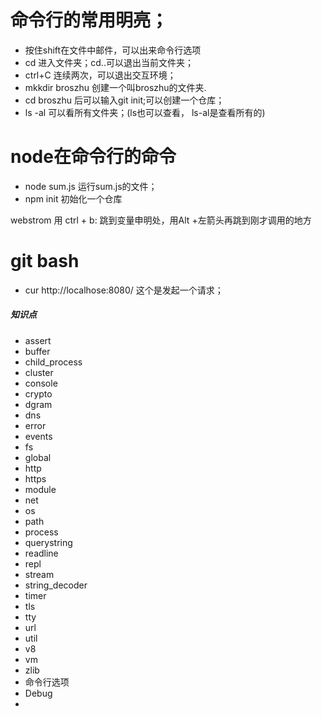 # 命令行的常用明亮；

- 按住shift在文件中邮件，可以出来命令行选项
- cd 进入文件夹；cd..可以退出当前文件夹；
- ctrl+C 连续两次，可以退出交互环境；
- mkkdir broszhu 创建一个叫broszhu的文件夹.
- cd broszhu 后可以输入git init;可以创建一个仓库；
- ls -al 可以看所有文件夹；(ls也可以查看， ls-al是查看所有的)



# node在命令行的命令

- node sum.js 运行sum.js的文件；
- npm init 初始化一个仓库

webstrom 用 ctrl + b: 跳到变量申明处，用Alt +左箭头再跳到刚才调用的地方

# git bash
- cur http://localhose:8080/ 这个是发起一个请求；


##### 知识点

- assert
- buffer
- child_process
- cluster
- console
- crypto
- dgram
- dns
- error
- events
- fs
- global
- http
- https
- module
- net
- os
- path
- process
- querystring
- readline
- repl
- stream
- string_decoder
- timer
- tls
- tty
- url
- util
- v8
- vm
- zlib
- 命令行选项
- Debug
- 